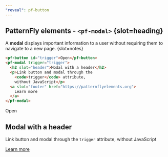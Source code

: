 ```yaml
---
"reveal": pf-button
---
```

## PatternFly elements - `<pf-modal>` {slot=heading}

A **modal** displays important information to a user without requiring them to 
navigate to a new page.
{slot=notes}

<rh-code-block>

  ```html
  <pf-button id="trigger">Open</pf-button>
  <pf-modal trigger="trigger">
    <h2 slot="header">Modal with a header</h2>
    <p>Link button and modal through the
      <code>trigger</code> attribute,
      without JavaScript</p>
    <a slot="footer" href="https://patternflyelements.org">
      Learn more
    </a>
  </pf-modal>
  ```

</rh-code-block>

<div>
  <pf-button id="trigger">Open</pf-button>
  <pf-modal trigger="trigger" variant="small" class="unscaled">
    <h2 slot="header">Modal with a header</h2>
    <p>Link button and modal through the
      <code>trigger</code> attribute,
      without JavaScript</p>
    <a slot="footer" href="https://patternflyelements.org">
      Learn more
    </a>
  </pf-modal>
</div>


<link rel="stylesheet"
      href="centered-snippets.css"
      webc:keep>

<style>
  pf-modal::part(dialog) {
    font-size: 1rem;
    scale: 2;
  }

  pf-modal a[href^="http"] {
    color: var(--rh-color-interactive-blue-darker);
    text-decoration: underline;
    text-decoration-thickness: initial;
  }
</style>
